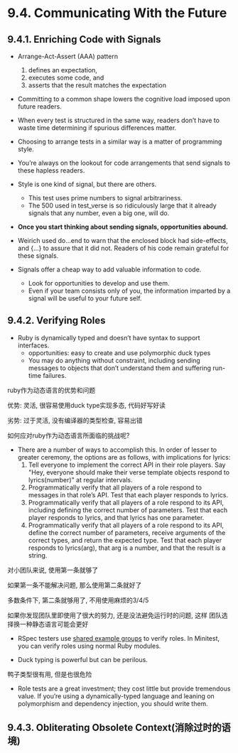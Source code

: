# 9.4. Communicating With the Future

## 9.4.1. Enriching Code with Signals

+ Arrange-Act-Assert (AAA) pattern
    1. defines an expectation,
    2. executes some code, and
    3. asserts that the result matches the expectation

+ Committing to a common shape lowers the cognitive load imposed upon future readers.

+ When every test is structured in the same way, readers don’t have to waste time determining if spurious differences matter.

+ Choosing to arrange tests in a similar way is a matter of programming style.

+ You’re always on the lookout for code arrangements that send signals to these hapless readers.

+ Style is one kind of signal, but there are others.
    + This test uses prime numbers to signal arbitrariness.
    + The 500 used in test_verse is so ridiculously large that it already signals that any number, even a big one, will do.

+ **Once you start thinking about sending signals, opportunities abound.**

+ Weirich used do...end to warn that the enclosed block had side-effects, and {...} to assure that it did not. Readers of his code remain grateful for these signals.

+ Signals offer a cheap way to add valuable information to code.
    + Look for opportunities to develop and use them.
    + Even if your team consists only of you, the information imparted by a signal will be useful to your future self.

## 9.4.2. Verifying Roles

+ Ruby is dynamically typed and doesn’t have syntax to support interfaces.
    + opportunities: easy to create and use polymorphic duck types
    + You may do anything without constraint, including sending messages to objects that don’t understand them and suffering run-time failures.

ruby作为动态语言的优势和问题

优势: 灵活, 很容易使用duck type实现多态, 代码好写好读

劣势: 过于灵活, 没有编译器的类型检查, 容易出错

如何应对ruby作为动态语言所面临的挑战呢?

+ There are a number of ways to accomplish this. In order of lesser to greater ceremony, the options are as follows, with implications for lyrics:
    1. Tell everyone to implement the correct API in their role players. Say "Hey, everyone should make their verse template objects respond to lyrics(number)" at regular intervals.
    2. Programmatically verify that all players of a role respond to messages in that role’s API. Test that each player responds to lyrics.
    3. Programmatically verify that all players of a role respond to its API, including defining the correct number of parameters. Test that each player responds to lyrics, and that lyrics has one parameter.
    4. Programmatically verify that all players of a role respond to its API, define the correct number of parameters, receive arguments of the correct types, and return the expected type. Test that each player responds to lyrics(arg), that arg is a number, and that the result is a string.

对小团队来说, 使用第一条就够了

如果第一条不能解决问题, 那么使用第二条就好了

多数条件下, 第二条就够用了, 不用使用麻烦的3/4/5

如果你发现团队里即使用了很大的努力, 还是没法避免运行时的问题, 这样 团队选择换一种静态语言可能会更好

+ RSpec testers use [shared example groups](https://relishapp.com/rspec/rspec-core/v/2-0/docs/example-groups/shared-example-group) to verify roles. In Minitest, you can verify roles using normal Ruby modules.

+ Duck typing is powerful but can be perilous.

鸭子类型很有用, 但是也很危险

+ Role tests are a great investment; they cost little but provide tremendous value. If you’re using a dynamically-typed language and leaning on polymorphism and dependency injection, you should write them.

## 9.4.3. Obliterating Obsolete Context(消除过时的语境)















